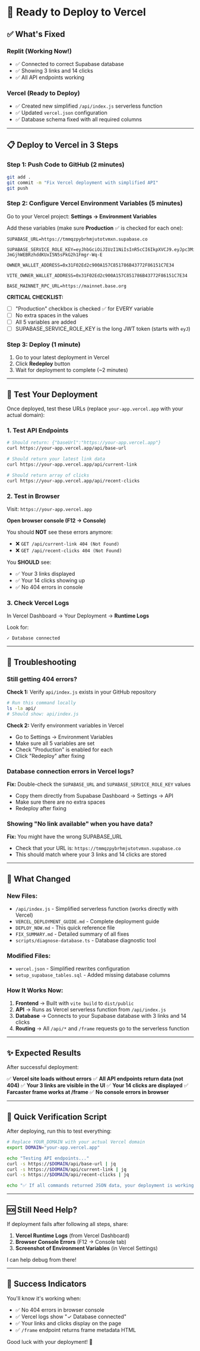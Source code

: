 # 🚀 Ready to Deploy to Vercel

## ✅ What's Fixed

### Replit (Working Now!)
- ✅ Connected to correct Supabase database
- ✅ Showing 3 links and 14 clicks
- ✅ All API endpoints working

### Vercel (Ready to Deploy)
- ✅ Created new simplified `/api/index.js` serverless function
- ✅ Updated `vercel.json` configuration  
- ✅ Database schema fixed with all required columns

---

## 📋 Deploy to Vercel in 3 Steps

### Step 1: Push Code to GitHub (2 minutes)

```bash
git add .
git commit -m "Fix Vercel deployment with simplified API"
git push
```

### Step 2: Configure Vercel Environment Variables (5 minutes)

Go to your Vercel project: **Settings → Environment Variables**

Add these variables (make sure **Production** ✅ is checked for each one):

```env
SUPABASE_URL=https://tmmqzpybrhmjutotvmxn.supabase.co

SUPABASE_SERVICE_ROLE_KEY=eyJhbGciOiJIUzI1NiIsInR5cCI6IkpXVCJ9.eyJpc3MiOiJzdXBhYmFzZSIsInJlZiI6InRtbXF6cHlicmhtanV0b3R2bXhuIiwicm9sZSI6InNlcnZpY2Vfcm9sZSIsImlhdCI6MTc2MTMxMjg1MCwiZXhwIjoyMDc2ODg4ODUwfQ.DWNA6s-JmGjhWEBRzhddKUxI5N5sPkG2h1Fmgr-Wq-E

OWNER_WALLET_ADDRESS=0x31F02Ed2c900A157C851786B43772F86151C7E34

VITE_OWNER_WALLET_ADDRESS=0x31F02Ed2c900A157C851786B43772F86151C7E34

BASE_MAINNET_RPC_URL=https://mainnet.base.org
```

**CRITICAL CHECKLIST:**
- [ ] "Production" checkbox is checked ✅ for EVERY variable
- [ ] No extra spaces in the values
- [ ] All 5 variables are added
- [ ] SUPABASE_SERVICE_ROLE_KEY is the long JWT token (starts with `eyJ`)

### Step 3: Deploy (1 minute)

1. Go to your latest deployment in Vercel
2. Click **Redeploy** button
3. Wait for deployment to complete (~2 minutes)

---

## 🧪 Test Your Deployment

Once deployed, test these URLs (replace `your-app.vercel.app` with your actual domain):

### 1. Test API Endpoints
```bash
# Should return: {"baseUrl":"https://your-app.vercel.app"}
curl https://your-app.vercel.app/api/base-url

# Should return your latest link data
curl https://your-app.vercel.app/api/current-link

# Should return array of clicks
curl https://your-app.vercel.app/api/recent-clicks
```

### 2. Test in Browser
Visit: `https://your-app.vercel.app`

**Open browser console (F12 → Console)**

You should **NOT** see these errors anymore:
- ❌ `GET /api/current-link 404 (Not Found)`
- ❌ `GET /api/recent-clicks 404 (Not Found)`

You **SHOULD** see:
- ✅ Your 3 links displayed
- ✅ Your 14 clicks showing up
- ✅ No 404 errors in console

### 3. Check Vercel Logs
In Vercel Dashboard → Your Deployment → **Runtime Logs**

Look for:
```
✓ Database connected
```

---

## 🐛 Troubleshooting

### Still getting 404 errors?

**Check 1:** Verify `api/index.js` exists in your GitHub repository
```bash
# Run this command locally
ls -la api/
# Should show: api/index.js
```

**Check 2:** Verify environment variables in Vercel
- Go to Settings → Environment Variables
- Make sure all 5 variables are set
- Check "Production" is enabled for each
- Click "Redeploy" after fixing

### Database connection errors in Vercel logs?

**Fix:** Double-check the `SUPABASE_URL` and `SUPABASE_SERVICE_ROLE_KEY` values
- Copy them directly from Supabase Dashboard → Settings → API
- Make sure there are no extra spaces
- Redeploy after fixing

### Showing "No link available" when you have data?

**Fix:** You might have the wrong SUPABASE_URL
- Check that your URL is: `https://tmmqzpybrhmjutotvmxn.supabase.co`
- This should match where your 3 links and 14 clicks are stored

---

## 📁 What Changed

### New Files:
- `/api/index.js` - Simplified serverless function (works directly with Vercel)
- `VERCEL_DEPLOYMENT_GUIDE.md` - Complete deployment guide
- `DEPLOY_NOW.md` - This quick reference file
- `FIX_SUMMARY.md` - Detailed summary of all fixes
- `scripts/diagnose-database.ts` - Database diagnostic tool

### Modified Files:
- `vercel.json` - Simplified rewrites configuration
- `setup_supabase_tables.sql` - Added missing database columns

### How It Works Now:
1. **Frontend** → Built with `vite build` to `dist/public`
2. **API** → Runs as Vercel serverless function from `/api/index.js`
3. **Database** → Connects to your Supabase database with 3 links and 14 clicks
4. **Routing** → All `/api/*` and `/frame` requests go to the serverless function

---

## ✨ Expected Results

After successful deployment:

✅ **Vercel site loads without errors**
✅ **All API endpoints return data (not 404)**
✅ **Your 3 links are visible in the UI**
✅ **Your 14 clicks are displayed**
✅ **Farcaster frame works at /frame**
✅ **No console errors in browser**

---

## 🎯 Quick Verification Script

After deploying, run this to test everything:

```bash
# Replace YOUR_DOMAIN with your actual Vercel domain
export DOMAIN="your-app.vercel.app"

echo "Testing API endpoints..."
curl -s https://$DOMAIN/api/base-url | jq
curl -s https://$DOMAIN/api/current-link | jq
curl -s https://$DOMAIN/api/recent-clicks | jq

echo "✅ If all commands returned JSON data, your deployment is working!"
```

---

## 🆘 Still Need Help?

If deployment fails after following all steps, share:

1. **Vercel Runtime Logs** (from Vercel Dashboard)
2. **Browser Console Errors** (F12 → Console tab)
3. **Screenshot of Environment Variables** (in Vercel Settings)

I can help debug from there!

---

## 🎉 Success Indicators

You'll know it's working when:
- ✅ No 404 errors in browser console
- ✅ Vercel logs show "✓ Database connected"
- ✅ Your links and clicks display on the page
- ✅ `/frame` endpoint returns frame metadata HTML

Good luck with your deployment! 🚀
